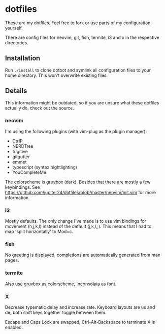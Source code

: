# dotfiles

These are my dotfiles. Feel free to fork or use parts of my configuration yourself.

There are config files for neovim, git, fish, termite, i3 and x in the respective directories.

## Installation

Run `./install` to clone dotbot and symlink all configuration files to your home directory. This won't overwrite existing files.

## Details

This information might be outdated, so if you are unsure what these dotfiles actually do, check out the source.

### neovim

I'm using the following plugins (with vim-plug as the plugin manager):
- CtrlP
- NERDTree
- fugitive
- gitgutter
- emmet
- typescript (syntax hightlighting)
- YouCompleteMe

The colorscheme is gruvbox (dark).
Besides that there are mostly a few keybindings. See https://github.com/jupiter24/dotfiles/blob/master/neovim/init.vim for more information.

### i3

Mostly defaults. The only change I've made is to use vim bindings for movement (h,j,k,l) instead of the default (j,k,l,;). This means that I had to map 'split horizontally' to Mod+c.

### fish

No greeting is displayed, completions are automatically generated from man pages.

### termite

Also use gruvbox as colorscheme, Inconsolata as font.

### X

Decrease typematic delay and increase rate. Keyboard layouts are us and de, both shift keys together toggle between them.

Escape and Caps Lock are swapped, Ctrl-Alt-Backspace to terminate X is enabled.
